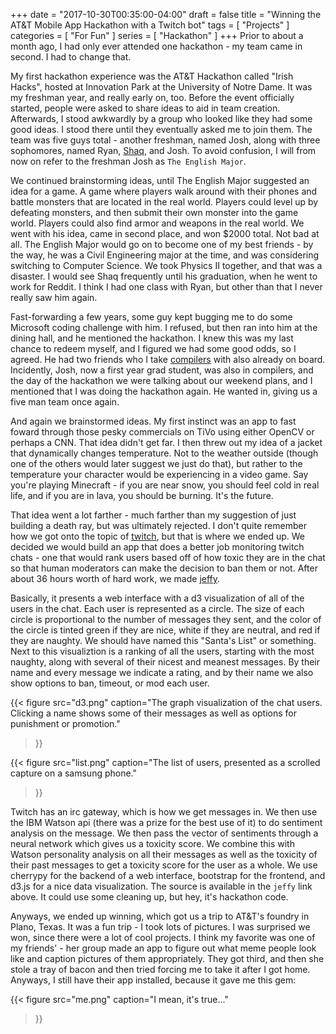 +++
date = "2017-10-30T00:35:00-04:00"
draft = false
title = "Winning the AT&T Mobile App Hackathon with a Twitch bot"
tags = [ "Projects" ]
categories = [ "For Fun" ]
series = [ "Hackathon" ]
+++
Prior to about a month ago, I had only ever attended one hackathon - my team came in second. I had to change that.

<!--more-->
My first hackathon experience was the AT&T Hackathon called "Irish Hacks", hosted at Innovation Park at the University of Notre Dame.
It was my freshman year, and really early on, too. Before the event officially started, people were asked to share ideas to aid in team creation.
Afterwards, I stood awkwardly by a group who looked like they had some good ideas. I stood there until they eventually asked me to join them.
The team was five guys total - another freshman, named Josh, along with three sophomores, named Ryan, [Shaq](https://shaqhacks.org/), and Josh. To avoid
confusion, I will from now on refer to the freshman Josh as `The English Major`.

We continued brainstorming ideas, until The English Major suggested an idea for a game. A game where players walk around with their phones
and battle monsters that are located in the real world. Players could level up by defeating monsters, and then submit their own monster into the
game world. Players could also find armor and weapons in the real world. We went with his idea, came in second place, and won $2000 total. Not bad
at all. The English Major would go on to become one of my best friends - by the way, he was a Civil Engineering major at the time, and was
considering switching to Computer Science. We took Physics II together, and that was a disaster. I would see Shaq frequently until his graduation,
when he went to work for Reddit. I think I had one class with Ryan, but other than that I never really saw him again.

Fast-forwarding a few years, some guy kept bugging me to do some Microsoft coding challenge with him. I refused, but then ran into him at the dining
hall, and he mentioned the hackathon. I knew this was my last chance to redeem myself, and I figured we had some good odds, so I agreed. He had two
friends who I take [compilers](https://www3.nd.edu/~dthain/courses/cse40243/fall2017/) with also already on board. Incidently, Josh, now a first year
grad student, was also in compilers, and the day of the hackathon we were talking about our weekend plans, and I mentioned that I was doing the
hackathon again. He wanted in, giving us a five man team once again.

And again we brainstormed ideas. My first instinct was an app to fast foward through those pesky commercials on TiVo using either OpenCV or 
perhaps a CNN. That idea didn't get far. I then threw out my idea of a jacket that dynamically changes temperature. Not to the weather outside
(though one of the others would later suggest we just do that), but rather to the temperature your character would be experiencing in a video game.
Say you're playing Minecraft - if you are near snow, you should feel cold in real life, and if you are in lava, you should be burning. It's the future.

That idea went a lot farther - much farther than my suggestion of just building a death ray, but was ultimately rejected. I don't quite remember
how we got onto the topic of [twitch](https://go.twitch.tv/), but that is where we ended up. We decided we would build an app that does a better
job monitoring twitch chats - one that would rank users based off of how toxic they are in the chat so that human moderators can make the decision
to ban them or not. After about 36 hours worth of hard work, we made [jeffy](https://github.com/AndrewLitteken/toxbot).

Basically, it presents a web interface with a d3 visualization of all of the users in the chat. Each user is represented as a circle. The size
of each circle is proportional to the number of messages they sent, and the color of the circle is tinted green if they are nice, white if they
are neutral, and red if they are naughty. We should have named this "Santa's List" or something. Next to this visualiztion is a ranking of all the
users, starting with the most naughty, along with several of their nicest and meanest messages. By their name and every message we indicate a rating,
and by their name we also show options to ban, timeout, or mod each user.


{{< figure src="d3.png" 
	   caption="The graph visualization of the chat users. Clicking a name shows some of their messages as well as options for punishment or promotion."
>}}

{{< figure src="list.png" 
	   caption="The list of users, presented as a scrolled capture on a samsung phone."
>}}

Twitch has an irc gateway, which is how we get messages in. We then use the IBM Watson api (there was a prize for the best use of it) to do sentiment
analysis on the message. We then pass the vector of sentiments through a neural network which gives us a toxicity score. We combine this with Watson
personality analysis on all their messages as well as the toxicity of their past messages to get a toxicity score for the user as a whole. We use
cherrypy for the backend of a web interface, bootstrap for the frontend, and d3.js for a nice data visualization. The source is available in the
`jeffy` link above. It could use some cleaning up, but hey, it's hackathon code.

Anyways, we ended up winning, which got us a trip to AT&T's foundry in Plano, Texas. It was a fun trip - I took lots of pictures. I was surprised we won,
since there were a lot of cool projects. I think my favorite was one of my friends' - her group made an app to figure out what meme people look like
and caption pictures of them appropriately. They got third, and then she stole a tray of bacon and then tried forcing me to take it after I got home.
Anyways, I still have their app installed, because it gave me this gem:

{{< figure src="me.png" 
	   caption="I mean, it's true..."
>}}
